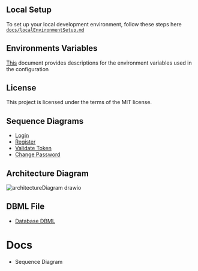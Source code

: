 ## Local Setup
To set up your local development environment, follow these steps here [`docs/localEnvironmentSetup.md`](docs/localEnvironmentSetup.md)

## Environments Variables
[This](docs/environmentVarsables.md) document provides descriptions for the environment variables used in the configuration

## License
This project is licensed under the terms of the MIT license.

## Sequence Diagrams 
- [Login](docs/login.mermaid)
- [Register](docs/register.mermaid)
- [Validate Token](docs/validateToken.mermaid)
- [Change Password](docs/changePassword.mermaid)

## Architecture Diagram
![architectureDiagram drawio](https://github.com/rohitjha941/blog-bubbles-api/assets/33960527/f36e1a0d-a5d0-45ba-b2a1-1224ed5f85bc)

## DBML File
- [Database DBML](docs/database.dbml)

# Docs 
- Sequence Diagram
